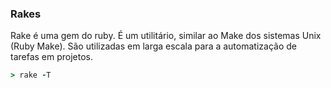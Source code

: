 ### Rakes

Rake é uma gem do ruby. É um utilitário, similar ao Make dos sistemas Unix (Ruby Make). São utilizadas em larga escala para a automatização de tarefas em projetos.

```ruby
> rake -T
```
